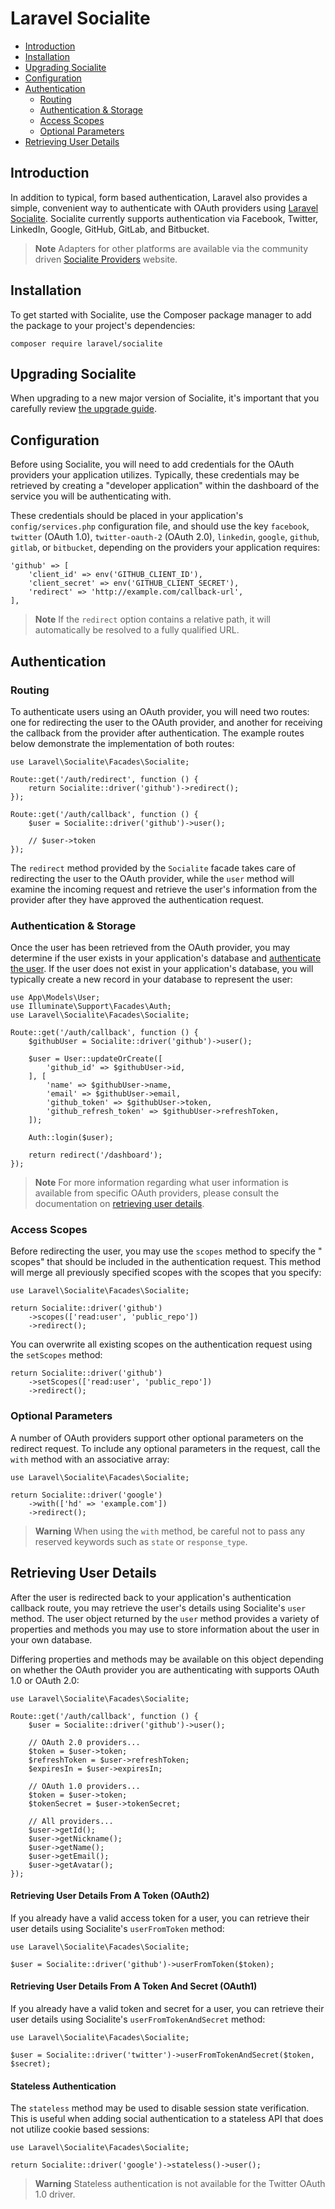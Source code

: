 # Laravel Socialite

- [Introduction](#introduction)
- [Installation](#installation)
- [Upgrading Socialite](#upgrading-socialite)
- [Configuration](#configuration)
- [Authentication](#authentication)
    - [Routing](#routing)
    - [Authentication & Storage](#authentication-and-storage)
    - [Access Scopes](#access-scopes)
    - [Optional Parameters](#optional-parameters)
- [Retrieving User Details](#retrieving-user-details)

<a name="introduction"></a>

## Introduction

In addition to typical, form based authentication, Laravel also provides a
simple, convenient way to authenticate with OAuth providers
using [Laravel Socialite](https://github.com/laravel/socialite). Socialite
currently supports authentication via Facebook, Twitter, LinkedIn, Google,
GitHub, GitLab, and Bitbucket.

> **Note**
> Adapters for other platforms are available via the community
> driven [Socialite Providers](https://socialiteproviders.com/) website.

<a name="installation"></a>

## Installation

To get started with Socialite, use the Composer package manager to add the
package to your project's dependencies:

```shell
composer require laravel/socialite
```

<a name="upgrading-socialite"></a>

## Upgrading Socialite

When upgrading to a new major version of Socialite, it's important that you
carefully
review [the upgrade guide](https://github.com/laravel/socialite/blob/master/UPGRADE.md).

<a name="configuration"></a>

## Configuration

Before using Socialite, you will need to add credentials for the OAuth providers
your application utilizes. Typically, these credentials may be retrieved by
creating a "developer application" within the dashboard of the service you will
be authenticating with.

These credentials should be placed in your application's `config/services.php`
configuration file, and should use the key `facebook`, `twitter` (OAuth
1.0), `twitter-oauth-2` (OAuth 2.0), `linkedin`, `google`, `github`, `gitlab`,
or `bitbucket`, depending on the providers your application requires:

    'github' => [
        'client_id' => env('GITHUB_CLIENT_ID'),
        'client_secret' => env('GITHUB_CLIENT_SECRET'),
        'redirect' => 'http://example.com/callback-url',
    ],

> **Note**
> If the `redirect` option contains a relative path, it will automatically be
> resolved to a fully qualified URL.

<a name="authentication"></a>

## Authentication

<a name="routing"></a>

### Routing

To authenticate users using an OAuth provider, you will need two routes: one for
redirecting the user to the OAuth provider, and another for receiving the
callback from the provider after authentication. The example routes below
demonstrate the implementation of both routes:

    use Laravel\Socialite\Facades\Socialite;

    Route::get('/auth/redirect', function () {
        return Socialite::driver('github')->redirect();
    });

    Route::get('/auth/callback', function () {
        $user = Socialite::driver('github')->user();

        // $user->token
    });

The `redirect` method provided by the `Socialite` facade takes care of
redirecting the user to the OAuth provider, while the `user` method will examine
the incoming request and retrieve the user's information from the provider after
they have approved the authentication request.

<a name="authentication-and-storage"></a>

### Authentication & Storage

Once the user has been retrieved from the OAuth provider, you may determine if
the user exists in your application's database
and [authenticate the user](authentication.md#authenticate-a-user-instance). If
the user does not exist in your application's database, you will typically
create a new record in your database to represent the user:

    use App\Models\User;
    use Illuminate\Support\Facades\Auth;
    use Laravel\Socialite\Facades\Socialite;

    Route::get('/auth/callback', function () {
        $githubUser = Socialite::driver('github')->user();

        $user = User::updateOrCreate([
            'github_id' => $githubUser->id,
        ], [
            'name' => $githubUser->name,
            'email' => $githubUser->email,
            'github_token' => $githubUser->token,
            'github_refresh_token' => $githubUser->refreshToken,
        ]);

        Auth::login($user);

        return redirect('/dashboard');
    });

> **Note**
> For more information regarding what user information is available from
> specific OAuth providers, please consult the documentation
> on [retrieving user details](#retrieving-user-details).

<a name="access-scopes"></a>

### Access Scopes

Before redirecting the user, you may use the `scopes` method to specify the "
scopes" that should be included in the authentication request. This method will
merge all previously specified scopes with the scopes that you specify:

    use Laravel\Socialite\Facades\Socialite;

    return Socialite::driver('github')
        ->scopes(['read:user', 'public_repo'])
        ->redirect();

You can overwrite all existing scopes on the authentication request using
the `setScopes` method:

    return Socialite::driver('github')
        ->setScopes(['read:user', 'public_repo'])
        ->redirect();

<a name="optional-parameters"></a>

### Optional Parameters

A number of OAuth providers support other optional parameters on the redirect
request. To include any optional parameters in the request, call the `with`
method with an associative array:

    use Laravel\Socialite\Facades\Socialite;

    return Socialite::driver('google')
        ->with(['hd' => 'example.com'])
        ->redirect();

> **Warning**
> When using the `with` method, be careful not to pass any reserved keywords
> such as `state` or `response_type`.

<a name="retrieving-user-details"></a>

## Retrieving User Details

After the user is redirected back to your application's authentication callback
route, you may retrieve the user's details using Socialite's `user` method. The
user object returned by the `user` method provides a variety of properties and
methods you may use to store information about the user in your own database.

Differing properties and methods may be available on this object depending on
whether the OAuth provider you are authenticating with supports OAuth 1.0 or
OAuth 2.0:

    use Laravel\Socialite\Facades\Socialite;

    Route::get('/auth/callback', function () {
        $user = Socialite::driver('github')->user();

        // OAuth 2.0 providers...
        $token = $user->token;
        $refreshToken = $user->refreshToken;
        $expiresIn = $user->expiresIn;

        // OAuth 1.0 providers...
        $token = $user->token;
        $tokenSecret = $user->tokenSecret;

        // All providers...
        $user->getId();
        $user->getNickname();
        $user->getName();
        $user->getEmail();
        $user->getAvatar();
    });

<a name="retrieving-user-details-from-a-token-oauth2"></a>

#### Retrieving User Details From A Token (OAuth2)

If you already have a valid access token for a user, you can retrieve their user
details using Socialite's `userFromToken` method:

    use Laravel\Socialite\Facades\Socialite;

    $user = Socialite::driver('github')->userFromToken($token);

<a name="retrieving-user-details-from-a-token-and-secret-oauth1"></a>

#### Retrieving User Details From A Token And Secret (OAuth1)

If you already have a valid token and secret for a user, you can retrieve their
user details using Socialite's `userFromTokenAndSecret` method:

    use Laravel\Socialite\Facades\Socialite;

    $user = Socialite::driver('twitter')->userFromTokenAndSecret($token, $secret);

<a name="stateless-authentication"></a>

#### Stateless Authentication

The `stateless` method may be used to disable session state verification. This
is useful when adding social authentication to a stateless API that does not
utilize cookie based sessions:

    use Laravel\Socialite\Facades\Socialite;

    return Socialite::driver('google')->stateless()->user();

> **Warning**
> Stateless authentication is not available for the Twitter OAuth 1.0 driver.
